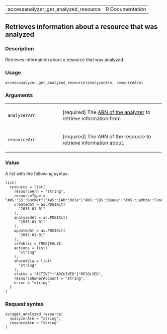 <table style="width: 100%;">
<tbody>
<tr class="odd">
<td>accessanalyzer_get_analyzed_resource</td>
<td style="text-align: right;">R Documentation</td>
</tr>
</tbody>
</table>

## Retrieves information about a resource that was analyzed

### Description

Retrieves information about a resource that was analyzed.

### Usage

    accessanalyzer_get_analyzed_resource(analyzerArn, resourceArn)

### Arguments

<table>
<colgroup>
<col style="width: 35%" />
<col style="width: 65%" />
</colgroup>
<tbody>
<tr class="odd">
<td><code
id="accessanalyzer_get_analyzed_resource_:_analyzerArn">analyzerArn</code></td>
<td><p>[required] The <a
href="https://docs.aws.amazon.com/IAM/latest/UserGuide/access-analyzer-getting-started.html#permission-resources">ARN
of the analyzer</a> to retrieve information from.</p></td>
</tr>
<tr class="even">
<td><code
id="accessanalyzer_get_analyzed_resource_:_resourceArn">resourceArn</code></td>
<td><p>[required] The ARN of the resource to retrieve information
about.</p></td>
</tr>
</tbody>
</table>

### Value

A list with the following syntax:

    list(
      resource = list(
        resourceArn = "string",
        resourceType = "AWS::S3::Bucket"|"AWS::IAM::Role"|"AWS::SQS::Queue"|"AWS::Lambda::Function"|"AWS::Lambda::LayerVersion"|"AWS::KMS::Key"|"AWS::SecretsManager::Secret"|"AWS::EFS::FileSystem"|"AWS::EC2::Snapshot"|"AWS::ECR::Repository"|"AWS::RDS::DBSnapshot"|"AWS::RDS::DBClusterSnapshot"|"AWS::SNS::Topic",
        createdAt = as.POSIXct(
          "2015-01-01"
        ),
        analyzedAt = as.POSIXct(
          "2015-01-01"
        ),
        updatedAt = as.POSIXct(
          "2015-01-01"
        ),
        isPublic = TRUE|FALSE,
        actions = list(
          "string"
        ),
        sharedVia = list(
          "string"
        ),
        status = "ACTIVE"|"ARCHIVED"|"RESOLVED",
        resourceOwnerAccount = "string",
        error = "string"
      )
    )

### Request syntax

    svc$get_analyzed_resource(
      analyzerArn = "string",
      resourceArn = "string"
    )
